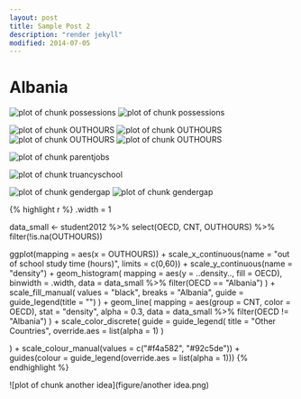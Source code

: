 ```yaml
---
layout: post
title: Sample Post 2
description: "render jekyll"
modified: 2014-07-05
---
```


Albania
=============






![plot of chunk possessions](figure/possessions1.png) ![plot of chunk possessions](figure/possessions2.png) 


![plot of chunk OUTHOURS](figure/OUTHOURS1.png) ![plot of chunk OUTHOURS](figure/OUTHOURS2.png) ![plot of chunk OUTHOURS](figure/OUTHOURS3.png) ![plot of chunk OUTHOURS](figure/OUTHOURS4.png) 

![plot of chunk parentjobs](figure/parentjobs.png) 


![plot of chunk truancyschool](figure/truancyschool.png) 


![plot of chunk gendergap](figure/gendergap1.png) ![plot of chunk gendergap](figure/gendergap2.png) 


{% highlight r %}
.width = 1

data_small <- 
  student2012 %>%
  select(OECD, CNT, OUTHOURS) %>%
  filter(!is.na(OUTHOURS))

ggplot(mapping = aes(x = OUTHOURS)) + 
  scale_x_continuous(name = "out of school study time (hours)", limits = c(0,60)) +
  scale_y_continuous(name = "density") +
  geom_histogram(
    mapping = aes(y = ..density.., fill = OECD), 
    binwidth = .width,
    data = data_small %>% filter(OECD == "Albania")
  ) + 
  scale_fill_manual(
    values = "black",
    breaks = "Albania",
    guide = guide_legend(title = "")
  ) + 
  geom_line(
    mapping = aes(group = CNT, color = OECD), 
    stat = "density", 
    alpha = 0.3,
    data = data_small %>% filter(OECD != "Albania")
  ) +
  scale_color_discrete(
    guide = guide_legend(
      title = "Other Countries",
      override.aes = list(alpha = 1)
    )
    
  ) +
  scale_colour_manual(values = c("#f4a582", "#92c5de")) + guides(colour = guide_legend(override.aes = list(alpha = 1)))
{% endhighlight %}

![plot of chunk another idea](figure/another idea.png) 
